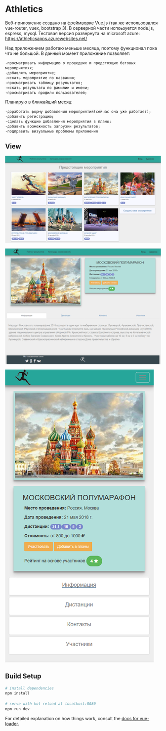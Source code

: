 # Athletics

Веб-приложение создано на фреймворке Vue.js (так же использовался vue-router, vuex, bootstrap 3). В серверной части испоьзуется node.js, espress, mysql. 
Тестовая версия развернута на microsoft azure: https://athleticsapps.azurewebsites.net/

Над приложением работаю меньше месяца, поэтому функционал пока что не большой.
В данный момент приложение позволяет:
```
-просматривать информацию о прошедших и предстоящих беговых мероприятиях;
-добавлять мероприятие;
-искать мероприятие по названию;
-просматривать таблицу результатов;
-искать результаты по фамилии и имени;
-просматривать профили пользователей;

```
Планирую в ближайший месяц:
```
-доработать форму добавления мероприятий(сейчас она уже работает);
-добавить регистрацию;
-сделать функцию добавления мероприятия в планы;
-добавить возможность загрузки результатов;
-подправить визуальные проблемы приложения
```
## View
![Screenshot](upcomingEvent.png)

![Screenshot](athleticsEvent.png)

![Screenshot](mobEvent.PNG)

## Build Setup

``` bash
# install dependencies
npm install

# serve with hot reload at localhost:8080
npm run dev

```

For detailed explanation on how things work, consult the [docs for vue-loader](http://vuejs.github.io/vue-loader).

